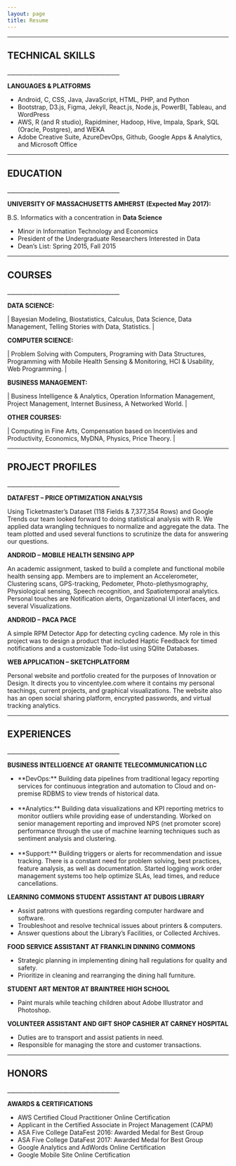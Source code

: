 ```yaml
---
layout: page
title: Resume
---
```

________________________________________	
<h2>TECHNICAL SKILLS</h2>
________________________________________	

**LANGUAGES & PLATFORMS**

<ul>
<li>	Android, C, CSS, Java, JavaScript, HTML, PHP, and Python </li>
<li>	Bootstrap, D3.js, Figma, Jekyll, React.js, Node.js, PowerBI, Tableau, and WordPress </li>
<li>	AWS, R (and R studio), Rapidminer, Hadoop, Hive, Impala, Spark, SQL (Oracle, Postgres), and WEKA </li>
<li>	Adobe Creative Suite, AzureDevOps, Github, Google Apps & Analytics, and Microsoft Office </li>
</ul>

________________________________________	
<h2>EDUCATION</h2>
________________________________________	

**UNIVERSITY OF MASSACHUSETTS AMHERST (Expected May 2017):**

B.S. Informatics with a concentration in **Data Science**
<ul>
<li> Minor in Information Technology and Economics </li>
<li> President of the Undergraduate Researchers Interested in Data </li>
<li> Dean’s List: Spring 2015, Fall 2015 </li>
</ul>

________________________________________	
<h2>COURSES</h2>
________________________________________	

**DATA SCIENCE:**

| Bayesian Modeling,  Biostatistics, Calculus, Data Science, Data Management, Telling Stories with Data, Statistics. |

**COMPUTER SCIENCE:**

| Problem Solving with Computers, Programing with Data Structures, Programming with Mobile Health Sensing & Monitoring, HCI & Usability, Web Programming. |

**BUSINESS MANAGEMENT:**

| Business Intelligence & Analytics, Operation Information Management, Project Management, Internet Business, A Networked World. |

**OTHER COURSES:**

| Computing in Fine Arts, Compensation based on Incentivies and Productivity, Economics, MyDNA, Physics, Price Theory. |

________________________________________	
<h2>PROJECT PROFILES</h2>
________________________________________	

**DATAFEST – PRICE OPTIMIZATION ANALYSIS**

Using Ticketmaster’s Dataset (118 Fields & 7,377,354 Rows) and Google Trends our team looked forward to doing statistical analysis with R. We applied data wrangling techniques to normalize and aggregate the data. The team plotted and used several functions to scrutinize the data for answering our questions.

**ANDROID – MOBILE HEALTH SENSING APP**

An academic assignment, tasked to build a complete and functional mobile health sensing app. Members are to implement an Accelerometer, Clustering scans, GPS-tracking, Pedometer, Photo-plethysmography, Physiological sensing, Speech recognition, and Spatiotemporal analytics. Personal touches are Notification alerts, Organizational UI interfaces, and several Visualizations.

**ANDROID – PACA PACE**

A simple RPM Detector App for detecting cycling cadence. My role in this project was to design a product that included Haptic Feedback for timed notifications and a customizable Todo-list using SQlite Databases.

**WEB APPLICATION – SKETCHPLATFORM**

Personal website and portfolio created for the purposes of Innovation or Design. It directs you to vincentylee.com where it contains my personal teachings, current projects, and graphical visualizations. The website also has an open social sharing platform, encrypted passwords, and virtual tracking analytics.

________________________________________	
<h2>EXPERIENCES</h2>
________________________________________	

**BUSINESS INTELLIGENCE AT GRANITE TELECOMMUNICATION LLC**
<br>
<ul>
<li>	**DevOps:** Building data pipelines from traditional legacy reporting services for continuous integration and automation to Cloud and on-premise RDBMS to view trends of historical data. </li>
<br>
<li>	**Analytics:** Building data visualizations and KPI reporting metrics to monitor outliers while providing ease of understanding. Worked on senior management reporting and improved NPS (net promoter score) performance through the use of machine learning techniques such as sentiment analysis and clustering. </li>
<br>
<li> **Support:** Building triggers or alerts for recommendation and issue tracking. There is a constant need for problem solving, best practices, feature analysis, as well as documentation. Started logging work order management systems too help optimize SLAs, lead times, and reduce cancellations. </li>
</ul>

**LEARNING COMMONS STUDENT ASSISTANT AT DUBOIS LIBRARY**
<ul>
<li> Assist patrons with questions regarding computer hardware and software. </li>
<li> Troubleshoot and resolve technical issues about printers & computers. </li>
<li> Answer questions about the Library’s Facilities, or Collected Archives. </li>
</ul>

**FOOD SERVICE ASSISTANT AT FRANKLIN DINNING COMMONS**
<ul>
<li> Strategic planning in implementing dining hall regulations for quality and safety. </li>
<li> Prioritize in cleaning and rearranging the dining hall furniture. </li>
</ul>

**STUDENT ART MENTOR AT BRAINTREE HIGH SCHOOL**
<ul>
<li> Paint murals while teaching children about Adobe Illustrator and Photoshop. </li>
</ul>

**VOLUNTEER ASSISTANT AND GIFT SHOP CASHIER AT CARNEY HOSPITAL**
<ul>
<li> Duties are to transport and assist patients in need. </li>
<li> Responsible for managing the store and customer transactions. </li>
</ul>

________________________________________	
<h2>HONORS</h2>
________________________________________	

**AWARDS & CERTIFICATIONS**
<ul>
<li> AWS Certified Cloud Practitioner Online Certification </li>
<li> Applicant in the Certified Associate in Project Management (CAPM) </li>
<li> ASA Five College DataFest 2016: Awarded Medal for Best Group </li>
<li> ASA Five College DataFest 2017: Awarded Medal for Best Group </li>
<li> Google Analytics and AdWords Online Certification </li>
<li> Google Mobile Site Online Certification </li>
</ul>
